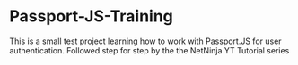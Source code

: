 # Passport-JS-Training
 This is a small test project learning how to work with Passport.JS for user authentication. Followed step for step by the the NetNinja YT Tutorial series
